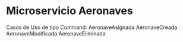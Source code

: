 # Microservicio Aeronaves
Casos de Uso de tipo Command:
AeronaveAsignada
AeronaveCreada
AeronaveModificada
AeronaveEliminada

